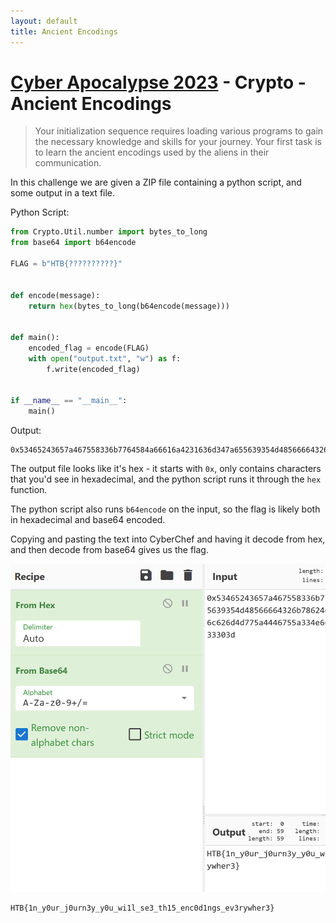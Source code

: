 ```yaml
---
layout: default
title: Ancient Encodings
---
```


# [Cyber Apocalypse 2023](index.md) - Crypto - Ancient Encodings

> Your initialization sequence requires loading various programs to gain the necessary knowledge and skills for your journey. Your first task is to learn the ancient encodings used by the aliens in their communication.

In this challenge we are given a ZIP file containing a python script, and some output in a text file.

Python Script:
```python
from Crypto.Util.number import bytes_to_long
from base64 import b64encode

FLAG = b"HTB{??????????}"


def encode(message):
    return hex(bytes_to_long(b64encode(message)))


def main():
    encoded_flag = encode(FLAG)
    with open("output.txt", "w") as f:
        f.write(encoded_flag)


if __name__ == "__main__":
    main()

```

Output:
```
0x53465243657a467558336b7764584a66616a4231636d347a655639354d48566664326b786246397a5a544e66644767784e56396c626d4d775a4446755a334e665a58597a636e6c33614756794d33303d
```
The output file looks like it's hex - it starts with `0x`, only contains characters that you'd see in hexadecimal, and the python script runs it through the `hex` function.

The python script also runs `b64encode` on the input, so the flag is likely both in hexadecimal and base64 encoded.

Copying and pasting the text into CyberChef and having it decode from hex, and then decode from base64 gives us the flag.

![Ancient Encodings](crypto-ancient-encodings/01.png)

```
HTB{1n_y0ur_j0urn3y_y0u_wi1l_se3_th15_enc0d1ngs_ev3rywher3}
```